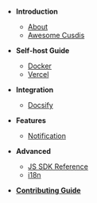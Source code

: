 - **Introduction**
  - [About](/)
  - [Awesome Cusdis](awesome.md)
- **Self-host Guide**
  - [Docker](/self-host/docker.md)
  - [Vercel](/self-host/vercel.md)
- **Integration**
  - [Docsify](/integration/docsify.md)

- **Features**
  - [Notification](/features/notification.md)
- **Advanced**
  - [JS SDK Reference](/advanced/sdk.md)
  - [i18n](/advanced/i18n.md)
- [**Contributing Guide**](/contributing.md)